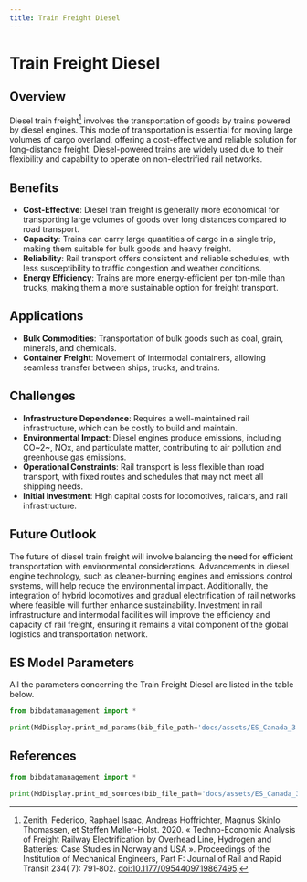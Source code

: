 ```yaml
---
title: Train Freight Diesel
---
```


# Train Freight Diesel

## Overview

Diesel train freight[^1] involves the transportation of goods by trains powered by diesel engines. This mode of
transportation is essential for moving large volumes of cargo overland, offering a cost-effective and reliable solution
for long-distance freight. Diesel-powered trains are widely used due to their flexibility and capability to operate on
non-electrified rail networks.

## Benefits

- **Cost-Effective**: Diesel train freight is generally more economical for transporting large volumes of goods over
  long distances compared to road transport.
- **Capacity**: Trains can carry large quantities of cargo in a single trip, making them suitable for bulk goods and
  heavy freight.
- **Reliability**: Rail transport offers consistent and reliable schedules, with less susceptibility to traffic
  congestion and weather conditions.
- **Energy Efficiency**: Trains are more energy-efficient per ton-mile than trucks, making them a more sustainable
  option for freight transport.

## Applications

- **Bulk Commodities**: Transportation of bulk goods such as coal, grain, minerals, and chemicals.
- **Container Freight**: Movement of intermodal containers, allowing seamless transfer between ships, trucks, and
  trains.

## Challenges

- **Infrastructure Dependence**: Requires a well-maintained rail infrastructure, which can be costly to build and
  maintain.
- **Environmental Impact**: Diesel engines produce emissions, including CO~2~, NOx, and particulate matter, contributing
  to air pollution and greenhouse gas emissions.
- **Operational Constraints**: Rail transport is less flexible than road transport, with fixed routes and schedules that
  may not meet all shipping needs.
- **Initial Investment**: High capital costs for locomotives, railcars, and rail infrastructure.

## Future Outlook

The future of diesel train freight will involve balancing the need for efficient transportation with environmental
considerations. Advancements in diesel engine technology, such as cleaner-burning engines and emissions control systems,
will help reduce the environmental impact. Additionally, the integration of hybrid locomotives and gradual
electrification of rail networks where feasible will further enhance sustainability. Investment in rail infrastructure
and intermodal facilities will improve the efficiency and capacity of rail freight, ensuring it remains a vital
component of the global logistics and transportation network.

## ES Model Parameters

All the parameters concerning the Train Freight Diesel are listed in the table
below.

```python exec="on"
from bibdatamanagement import *

print(MdDisplay.print_md_params(bib_file_path='docs/assets/ES_Canada_3.bib', filter_entry='TRAIN_FREIGHT_DIESEL'))
```

## References

```python exec="on"
from bibdatamanagement import *

print(MdDisplay.print_md_sources(bib_file_path='docs/assets/ES_Canada_3.bib', filter_entry='TRAIN_FREIGHT_DIESEL'))
```

[^1]: Zenith, Federico, Raphael Isaac, Andreas Hoffrichter, Magnus Skinlo Thomassen, et Steffen Møller-Holst. 2020. «
Techno-Economic Analysis of Freight Railway Electrification by Overhead Line, Hydrogen and Batteries: Case Studies in
Norway and USA ». Proceedings of the Institution of Mechanical Engineers, Part F: Journal of Rail and Rapid Transit 234(
7): 791‑802. [doi:10.1177/0954409719867495](https://doi.org/10.1177/0954409719867495).
